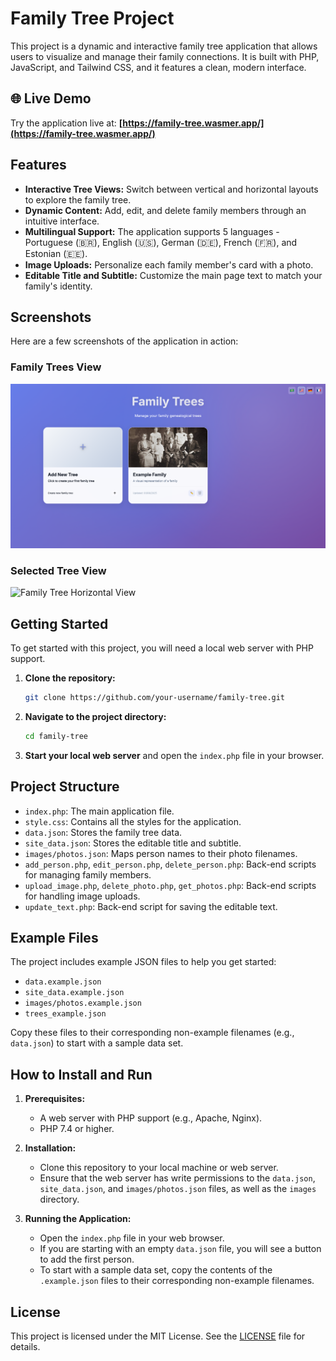 # Family Tree Project

This project is a dynamic and interactive family tree application that allows users to visualize and manage their family connections. It is built with PHP, JavaScript, and Tailwind CSS, and it features a clean, modern interface.

## 🌐 Live Demo

Try the application live at: **[https://family-tree.wasmer.app/](https://family-tree.wasmer.app/)**

## Features

- **Interactive Tree Views:** Switch between vertical and horizontal layouts to explore the family tree.
- **Dynamic Content:** Add, edit, and delete family members through an intuitive interface.
- **Multilingual Support:** The application supports 5 languages - Portuguese (🇧🇷), English (🇺🇸), German (🇩🇪), French (🇫🇷), and Estonian (🇪🇪).
- **Image Uploads:** Personalize each family member's card with a photo.
- **Editable Title and Subtitle:** Customize the main page text to match your family's identity.

## Screenshots

Here are a few screenshots of the application in action:

### Family Trees View
![Family Tree Vertical View](./screenshot-1.png)

### Selected Tree View
![Family Tree Horizontal View](./screenshot-2.png)

## Getting Started

To get started with this project, you will need a local web server with PHP support.

1. **Clone the repository:**
   ```bash
   git clone https://github.com/your-username/family-tree.git
   ```

2. **Navigate to the project directory:**
   ```bash
   cd family-tree
   ```

3. **Start your local web server** and open the `index.php` file in your browser.

## Project Structure

- `index.php`: The main application file.
- `style.css`: Contains all the styles for the application.
- `data.json`: Stores the family tree data.
- `site_data.json`: Stores the editable title and subtitle.
- `images/photos.json`: Maps person names to their photo filenames.
- `add_person.php`, `edit_person.php`, `delete_person.php`: Back-end scripts for managing family members.
- `upload_image.php`, `delete_photo.php`, `get_photos.php`: Back-end scripts for handling image uploads.
- `update_text.php`: Back-end script for saving the editable text.

## Example Files

The project includes example JSON files to help you get started:

- `data.example.json`
- `site_data.example.json`
- `images/photos.example.json`
- `trees_example.json`

Copy these files to their corresponding non-example filenames (e.g., `data.json`) to start with a sample data set.

## How to Install and Run

1. **Prerequisites:**
   - A web server with PHP support (e.g., Apache, Nginx).
   - PHP 7.4 or higher.

2. **Installation:**
   - Clone this repository to your local machine or web server.
   - Ensure that the web server has write permissions to the `data.json`, `site_data.json`, and `images/photos.json` files, as well as the `images` directory.

3. **Running the Application:**
   - Open the `index.php` file in your web browser.
   - If you are starting with an empty `data.json` file, you will see a button to add the first person.
   - To start with a sample data set, copy the contents of the `.example.json` files to their corresponding non-example filenames.

## License

This project is licensed under the MIT License. See the [LICENSE](LICENSE) file for details.
